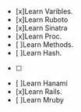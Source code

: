 - [x]Learn Varibles.                     
- [x]Learn Ruboto
- [x]Learn Sinatra
- [x]Learn Proc.                               
- [ ]Learn Methods.                              
- [ ]Learn Hash.                              
- [ ]
- [ ]Learn Hanami
- [x]Learn Rails.                              
- [ ]Learn Mruby
